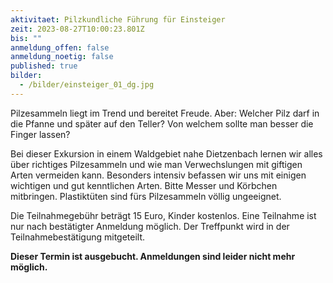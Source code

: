 ```yaml
---
aktivitaet: Pilzkundliche Führung für Einsteiger
zeit: 2023-08-27T10:00:23.801Z
bis: ""
anmeldung_offen: false
anmeldung_noetig: false
published: true
bilder:
  - /bilder/einsteiger_01_dg.jpg
---
```

Pilzesammeln liegt im Trend und bereitet Freude. Aber: Welcher Pilz darf in die Pfanne und später auf den Teller? Von welchem sollte man besser die Finger lassen?

Bei dieser Exkursion in einem Waldgebiet nahe Dietzenbach lernen wir alles über richtiges Pilzesammeln und wie man Verwechslungen mit giftigen Arten vermeiden kann. Besonders intensiv befassen wir uns mit einigen wichtigen und gut kenntlichen Arten. Bitte Messer und Körbchen mitbringen. Plastiktüten sind fürs Pilzesammeln völlig ungeeignet.

Die Teilnahmegebühr beträgt 15 Euro, Kinder kostenlos. Eine Teilnahme ist nur nach bestätigter Anmeldung möglich. Der Treffpunkt wird in der Teilnahmebestätigung mitgeteilt.

**Dieser Termin ist ausgebucht. Anmeldungen sind leider nicht mehr möglich.**